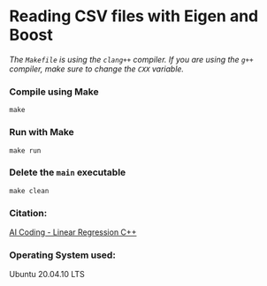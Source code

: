 # Reading CSV files with Eigen and Boost  

*The `Makefile` is using the `clang++` compiler. If you are using the `g++` compiler, make sure to change the `CXX` variable.*  

### Compile using **Make**  

```
make
```  

### Run with **Make**  

```
make run
```  

### Delete the `main` executable  

```
make clean
```

### Citation:   
[AI Coding - Linear Regression C++](https://www.youtube.com/watch?v=jKtbNvCT8Dc&t=623s)  

### Operating System used:   
Ubuntu 20.04.10 LTS

